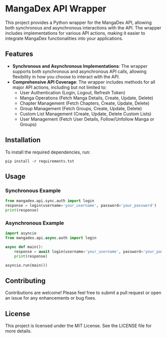 # MangaDex API Wrapper

This project provides a Python wrapper for the MangaDex API, allowing both synchronous and asynchronous interactions with the API. The wrapper includes implementations for various API actions, making it easier to integrate MangaDex functionalities into your applications.

## Features

- **Synchronous and Asynchronous Implementations**: The wrapper supports both synchronous and asynchronous API calls, allowing flexibility in how you choose to interact with the API.
- **Comprehensive API Coverage**: The wrapper includes methods for all major API actions, including but not limited to:
  - User Authentication (Login, Logout, Refresh Token)
  - Manga Operations (Fetch Manga Details, Create, Update, Delete)
  - Chapter Management (Fetch Chapters, Create, Update, Delete)
  - Group Management (Fetch Groups, Create, Update, Delete)
  - Custom List Management (Create, Update, Delete Custom Lists)
  - User Management (Fetch User Details, Follow/Unfollow Manga or Groups)

## Installation

To install the required dependencies, run:

```
pip install -r requirements.txt
```

## Usage

### Synchronous Example

```python
from mangadex.api.sync.auth import login
response = login(username='your_username', password='your_password')
print(response)
```

### Asynchronous Example

```python
import asyncio
from mangadex.api.async.auth import login

async def main():
    response = await login(username='your_username', password='your_password')
    print(response)

asyncio.run(main())
```

## Contributing

Contributions are welcome! Please feel free to submit a pull request or open an issue for any enhancements or bug fixes.

## License

This project is licensed under the MIT License. See the LICENSE file for more details.